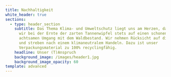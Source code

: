 ```yaml
---
title: Nachhaltigkeit
white_header: true
sections:
  - type: header_section
    subtitle: Das Thema Klima- und Umweltschutz liegt uns am Herzen, daher achten
      wir bei der Ernte der zarten Tannenwipfel stets auf einen schonenden und
      achtsamen Umgang mit dem Waldbestand. Wir nehmen Rücksicht auf die Natur
      und streben nach einem klimaneutralem Handeln. Dazu ist unser
      Verpackungsmaterial zu 100% recyclingfähig.
    headline: Unser (T)Anspruch
    background_image: /images/header1.jpg
    background_image_opacity: 60
template: advanced
---
```

